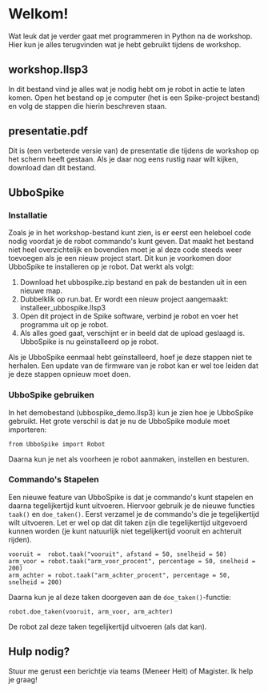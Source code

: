 # Welkom!
Wat leuk dat je verder gaat met programmeren in Python na de workshop. Hier kun je alles terugvinden wat je hebt gebruikt tijdens de workshop.

## workshop.llsp3
In dit bestand vind je alles wat je nodig hebt om je robot in actie te laten komen. Open het bestand op je computer (het is een Spike-project bestand) en volg de stappen die hierin beschreven staan.

## presentatie.pdf
Dit is (een verbeterde versie van) de presentatie die tijdens de workshop op het scherm heeft gestaan. Als je daar nog eens rustig naar wilt kijken, download dan dit bestand.

## UbboSpike
### Installatie
Zoals je in het workshop-bestand kunt zien, is er eerst een heleboel code nodig voordat je de robot commando's kunt geven. Dat maakt het bestand niet heel overzichtelijk en bovendien moet je al deze code steeds weer toevoegen als je een nieuw project start. Dit kun je voorkomen door UbboSpike te installeren op je robot. Dat werkt als volgt:

1. Download het ubbospike.zip bestand en pak de bestanden uit in een nieuwe map.
2. Dubbelklik op run.bat. Er wordt een nieuw project aangemaakt: installeer_ubbospike.llsp3
3. Open dit project in de Spike software, verbind je robot en voer het programma uit op je robot.
4. Als alles goed gaat, verschijnt er in beeld dat de upload geslaagd is. UbboSpike is nu geïnstalleerd op je robot.

Als je UbboSpike eenmaal hebt geïnstalleerd, hoef je deze stappen niet te herhalen. Een update van de firmware van je robot kan er wel toe leiden dat je deze stappen opnieuw moet doen.

### UbboSpike gebruiken
In het demobestand (ubbospike_demo.llsp3) kun je zien hoe je UbboSpike gebruikt. Het grote verschil is dat je nu de UbboSpike module moet importeren:
```
from UbboSpike import Robot
```
Daarna kun je net als voorheen je robot aanmaken, instellen en besturen.

### Commando's Stapelen
Een nieuwe feature van UbboSpike is dat je commando's kunt stapelen en daarna tegelijkertijd kunt uitvoeren. Hiervoor gebruik je de nieuwe functies `taak()` en `doe_taken()`. Eerst verzamel je de commando's die je tegelijkertijd wilt uitvoeren. Let er wel op dat dit taken zijn die tegelijkertijd uitgevoerd kunnen worden (je kunt natuurlijk niet tegelijkertijd vooruit en achteruit rijden).
```
vooruit =  robot.taak("vooruit", afstand = 50, snelheid = 50)
arm_voor = robot.taak("arm_voor_procent", percentage = 50, snelheid = 200) 
arm_achter = robot.taak("arm_achter_procent", percentage = 50, snelheid = 200)
```
Daarna kun je al deze taken doorgeven aan de `doe_taken()`-functie:
```
robot.doe_taken(vooruit, arm_voor, arm_achter)
```
De robot zal deze taken tegelijkertijd uitvoeren (als dat kan).

## Hulp nodig?
Stuur me gerust een berichtje via teams (Meneer Heit) of Magister. Ik help je graag!
